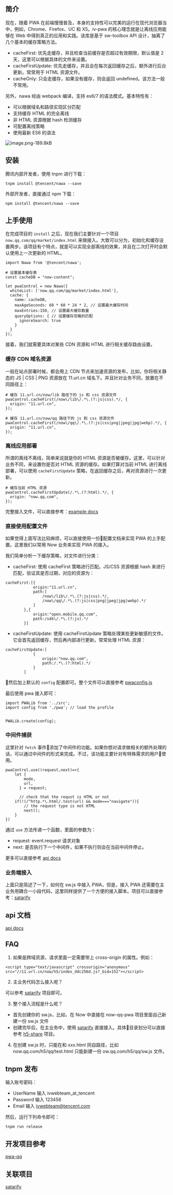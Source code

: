 ## 简介

现在，随着 PWA 在前端慢慢普及，本身的支持性可以完美的运行在现代浏览器当中，例如，Chrome、Firefox、UC 和 X5。iv-pwa 的核心理念就是让离线应用能够在 Web 中得到真正的应用和实践。该库是基于 sw-toolbox API 设计，抽离了几个基本的缓存策略方法。


 - cacheFirst: 优先走缓存，并且检查当前缓存是否超过有效期限，默认值是 2 天，这里可以根据具体的文件来设置。
 - cacheFirstUpdate: 优先走缓存，并且会在每次返回缓存之后，额外进行后台更新。常常用于 HTML 资源文件。
 - cacheOnly: 只会走缓存，如果没有缓存，则会返回 undefined。该方法一般不常用。


另外，nawa 经由 webpack 编译，支持 es6/7 的语法模式。基本特性有：

 - 可以根据域名和路径实现区分匹配
 - 支持缓存 HTML 的完全离线
 - 非 HTML 资源根据 hash 检测缓存
 - 可配置离线策略
 - 使用最新 ES6 的语法

![image.png-189.8kB](http://static.zybuluo.com/jimmythr/d14ax7dpgltf027ps37bw9l6/image.png)


## 安装

腾讯内部开发者，使用 tnpm 进行下载：

```
tnpm install @tencent/nawa --save
```

外部开发者，直接通过 npm 下载：

```
npm install @tencent/nawa --save
```

## 上手使用

在完成项目的 `install` 之后，现在我们主要针对一个项目 `now.qq.com/qq/market/index.html` 来做接入。大致可以分为，初始化和缓存设置两步。该项目有个特点，就是可以实现全部离线的效果，并且在二次打开时会默认使用上一次更新的 HTML。

```
import Nawa from '@tencent/nawa';

# 设置基本缓存表
const cacheDB = "now-content";

let pwaControl = new Nawa({
  whiteList: ['now.qq.com/qq/market/index.html'],
  cache: {
    name: cacheDB,
    maxAgeSeconds: 60 * 60 * 24 * 2, // 设置最大缓存时间
    maxEntries:150, // 设置最大缓存数量
    queryOptions: { // 设置缓存忽略的匹配
      ignoreSearch: true
    }
  }
});
```

接着，我们就需要具体对某些 CDN 资源和 HTML 进行相关缓存路由设置。

### 缓存 CDN 域名资源

一般在站点部署时候，都会用上 CDN 节点来加速资源的发布，比如，你将相关静态的 JS | CSS | PNG 资源放在 11.url.cn 域名下。并且针对业务不同，放置在不同路径上：

```
# 缓存 11.url.cn/now/lib 路径下的 js 和 css 资源文件
pwaControl.cacheFirst(/now\/lib\/.*\.(?:js|css).*/, {
  origin: "11.url.cn",
});

# 缓存 11.url.cn/now/qq 路径下的 js 和 css 资源文件
pwaControl.cacheFirst(/now\/qq\/.*\.(?:js|css|png|jpeg|jpg|webp).*/, {
  origin: "11.url.cn",
});
```

### 离线应用部署

所谓的离线不离线，简单来说就是你的 HTML 资源是否被缓存。这里，可以针对业务不同，来设置你是否对 HTML 资源的缓存。如果打算对当前 HTML 进行离线部署，可以使用 `cacheFirstUpdate` 策略，在返回缓存之后，再对资源进行一次更新。

```
# 缓存当前 HTML 资源
pwaControl.cacheFirstUpdate(/.*\.(?:html).*/, {
  origin: "now.qq.com",
});
```

完整接入文件，可以直接参考：[example docs](http://git.code.oa.com/ivweb/nawa/tree/master/example)

### 直接使用配置文件

如果觉得上面写法比较麻烦，可以直接使用一份配置文档来实现 PWA 的上手配置。这里我们以常用 Now 业务来实现 PWA 的接入。

我们简单分析一下缓存策略，对文件进行分类：

 - cacheFirst: 使用 cacheFirst 策略进行匹配。JS/CSS 资源根据 hash 来进行匹配，验证其是否过期，对应的资源为：

```
cacheFirst:[{
            origin:"11.url.cn",
            path:[
                /now\/lib\/.*\.(?:js|css).*/,
                /now\/qq\/.*\.(?:js|css|png|jpeg|jpg|webp).*/
            ]
        },{
            origin:"open.mobile.qq.com",
            path:/sdk\/.*\.(?:js).*/
        }]
```
 - cacheFirstUpdate: 使用 cacheFirstUpdate 策略处理某些更新敏感的文件。它会首先返回缓存，然后再内部进行更新。常常处理 HTML 资源：

```
cacheFirstUpdate:[
            {
                origin:"now.qq.com",
                path:/.*\.(?:html).*/
            }
        ]
```
 
然后加上默认的 `config` 配置即可。整个文件可以直接参考 [pwaconfig.js](http://git.code.oa.com/ivweb/nawa/tree/master/example)

最后使用 pwa 接入即可：

```
import PWALib from '../src';
import config from './pwa'; // load the profile


PWALib.create(config);
```

### 中间件捕获

这里针对 `fetch` 事件添加了中间件的功能。如果你想对请求做相关的额外处理的话，可以通过中间件的形式来完成。不过，该功能主要针对有特殊需求的用户使用。

```
pwaControl.use((request,next)=>{
    let {
        mode,
        url,
      } = request;
    
      // check that the requst is HTML or not
    if(!(/^http.*\.html/.test(url) && mode==="navigate")){
        // the request type is not HTML 
        next();
    }
})
```

通过 `use` 方法传递一个函数，里面的参数为：

 - request: event.request 请求对象
 - next: 是否执行下一个中间件，如果不执行则会在当前中间件停止。

更多可以直接参考 [api docs](http://git.code.oa.com/ivweb/nawa/tree/master/example)
### 业务端接入

上面只是简述了一下，如何在 sw.js 中接入 PWA，但是，接入 PWA 还需要在主业务用耦合一小段代码，这里同样提供了一个方便的接入脚本。项目可以直接参考：[satarify](http://git.code.oa.com/jimmytian/satarify)



## api 文档

[api docs](http://git.code.oa.com/ivweb/nawa/tree/master/docs)



## FAQ

1. 如果是跨域资源，请求里面一定需要带上 cross-origin 的属性。例如：

```
<script type="text/javascript" crossorigin="anonymous" src="//11.url.cn/now/h5/index_ddc256d.js?_bid=152"></script>
```

2. 主业务代码怎么接入呢？

可以参考 [satarify](http://git.code.oa.com/jimmytian/satarify) 项目即可。

3. 整个接入流程是什么呢？

 - 首先创建你的 sw.js，比如，在 Now 中直接在 now-qq-pwa 项目里面自己新建一份 sw.js 文件
 - 创建完毕后，在主业务中，使用 [satarify](http://git.code.oa.com/jimmytian/satarify) 直接接入。具体目录划分可以直接参考 [h5-share](http://git.code.oa.com/avweb/now-h5-trunk/tree/master/src/pages/index) 项目。

4. 在创建 sw.js 时，只能在和 xxx.html 同自路径，比如 now.qq.com/h5/qq/test.html 只能新建一份 ow.qq.com/h5/qq/sw.js 文件。 

## tnpm 发布

输入账号密码：

 - UserName 输入 ivwebteam_at_tencent
 - Password 输入 123456
 - Email 输入 ivwebteam@tencent.com

然后，运行下列命令即可：

```
tnpm run release
```

## 开发项目参考

[pwa-qq](http://git.code.oa.com/ivweb/now-qq-pwa)

## 关联项目

[satarify](http://git.code.oa.com/ivweb/satarify)
